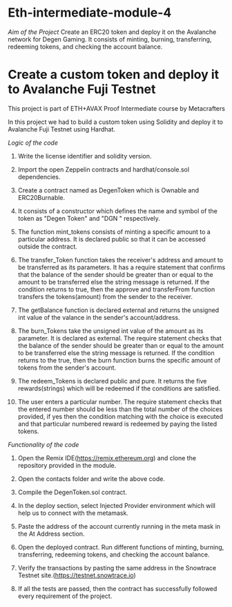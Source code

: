 
# Eth-intermediate-module-4
*Aim of the Project*
Create an ERC20 token and deploy it on the Avalanche network for Degen Gaming. It consists of minting, burning, transferring, redeeming tokens, and checking the account balance.

# Create a custom token and deploy it to Avalanche Fuji Testnet


This project is part of ETH+AVAX Proof Intermediate course by Metacrafters

In this project we had to build a custom token using Solidity and deploy it to Avalanche Fuji Testnet using Hardhat.

*Logic of the code*

1. Write the license identifier and solidity version.

2. Import the open Zeppelin contracts and hardhat/console.sol dependencies.

3. Create a contract named as DegenToken which is Ownable and ERC20Burnable.

4. It consists of a constructor which defines the name and symbol of the token as "Degen Token" and "DGN " respectively.

5. The function mint_tokens consists of minting a specific amount to a particular address. It is declared public so that it can be accessed outside the contract.

6. The transfer_Token function takes the receiver's address and amount to be transferred as its parameters. It has a require statement that confirms that the balance of the sender should be greater than or equal to the amount to be transferred else the string message is returned. If the condition returns to true, then the approve  and transferFrom  function transfers the tokens(amount) from the sender to the receiver.

7. The getBalance function is declared external and returns the unsigned int value of the valance in the sender's account/address.

8. The burn_Tokens take the unsigned int value of the amount as its parameter. It is declared as external. The require statement checks that the balance of the sender should be greater than or equal to the amount to be transferred else the string message is returned. If the condition returns to the true, then the burn function burns the specific amount of tokens from the sender's account.

9. The redeem_Tokens is declared public and pure. It returns the five rewards(strings) which will be redeemed if the conditions are satisfied.

10. The user enters a particular number. The require statement checks that the entered number should be less than the total number of the choices provided, if yes then the condition matching with the choice is executed and that particular numbered reward is redeemed by paying the listed tokens.

*Functionality of the code*

1. Open the Remix IDE(https://remix.ethereum.org) and clone the repository provided in the module.

2. Open the contacts folder and write the above code.

3. Compile the DegenToken.sol contract.

4. In the deploy section, select Injected Provider environment which will help us to connect with the metamask.

5. Paste the address of the account currently running in the meta mask in the At Address section.

6. Open the deployed contract. Run different functions of minting, burning, transferring, redeeming tokens, and checking the account balance.

7. Verify the transactions by pasting the same address in the Snowtrace Testnet site.(https://testnet.snowtrace.io)

8. If all the tests are passed, then the contract has successfully followed every requirement of the project.
